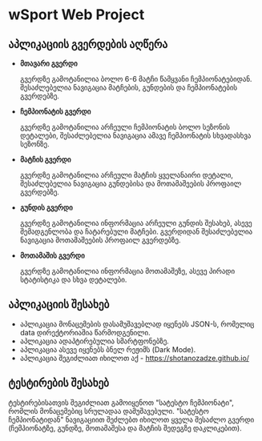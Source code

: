 # wSport Web Project
## აპლიკაციის გვერდების აღწერა
* **მთავარი გვერდი**

  გვერდზე გამოტანილია ბოლო 6-6 მატჩი წამყვანი ჩემპიონატებიდან. შესაძლებელია ნავიგაცია მატჩების, გუნდების და ჩემპიონატების გვერდებზე.
* **ჩემპიონატის გვერდი**

  გვერდზე გამოტანილია არჩეული ჩემპიონატის ბოლო სეზონის დეტალები, შესაძლებელია ნავიგაცია ამავე ჩემპიონატის სხვადასხვა სეზონზე.
* **მატჩის გვერდი**

  გვერდზე გამოტანილია არჩეული მატჩის ყველანაირი დეტალი, შესაძლებელია ნავიგაცია გუნდებისა და მოთამაშეების პროფაილ გვერდებზე.
* **გუნდის გვერდი**

  გვერდზე გამოტანილია ინფორმაცია არჩეული გუნდის შესახებ, ასევე შემადგენლობა და ჩატარებული მატჩები. გვერდიდან შესაძლებელია ნავიგაცია მოთამაშეების პროფაილ გვერდებზე.
* **მოთამაშის გვერდი**

  გვერდზე გამოტანილია ინფორმაცია მოთამაშეზე, ასევე პირადი სტატისტიკა და სხვა დეტალები.

## აპლიკაციის შესახებ
  * აპლიკაცია მონაცემების დასამუშავებლად იყენებს JSON-ს, რომელიც data დირექტორიაშია წარმოდგენილი.
  * აპლიკაცია ადაპტირებულია სმარტფონებზე.
  * აპლიკაცია ასევე იყენებს ბნელ რეჟიმს (Dark Mode).
  * აპლიკაცია შეგიძლიათ იხილოთ აქ - https://shotanozadze.github.io/

## ტესტირების შესახებ
  ტესტირებისათვის შეგიძლიათ გამოიყენოთ "სატესტო ჩემპიონატი", რომლის მონაცემებიც სრულადაა დამუშავებული. "სატესტო ჩემპიონატიდან" ნავიგაციით შეძლებთ იხილოთ ყველა შესაძლო გვერდი (ჩემპიონატზე, გუნდზე, მოთამაშესა და მატჩის შედეგზე დაკლიკებით).
